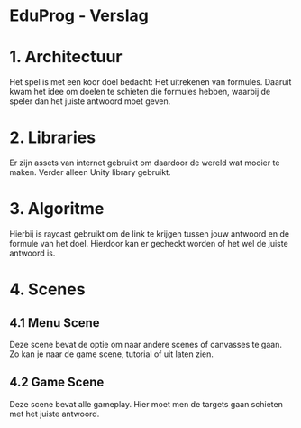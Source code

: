 # EduProg - Verslag
# 1. Architectuur
Het spel is met een koor doel bedacht: Het uitrekenen van formules. Daaruit kwam het idee om doelen te schieten die formules hebben, waarbij de speler dan het juiste antwoord moet geven.
# 2. Libraries
Er zijn assets van internet gebruikt om daardoor de wereld wat mooier te maken. Verder alleen Unity library gebruikt.
# 3. Algoritme
Hierbij is raycast gebruikt om de link te krijgen tussen jouw antwoord en de formule van het doel. Hierdoor kan er gecheckt worden of het wel de juiste antwoord is.
# 4. Scenes
## 4.1 Menu Scene
Deze scene bevat de optie om naar andere scenes of canvasses te gaan. Zo kan je naar de game scene, tutorial of uit laten zien.
## 4.2 Game Scene
Deze scene bevat alle gameplay. Hier moet men de targets gaan schieten met het juiste antwoord.

